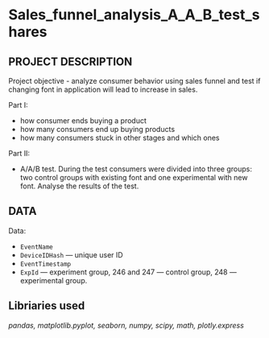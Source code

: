 # Sales_funnel_analysis_A_A_B_test_shares

## PROJECT DESCRIPTION

Project objective - analyze consumer behavior using sales funnel and test if changing font in application will lead to increase in sales.  

Part I:

- how consumer ends buying a product
- how many consumers end up buying products
- how many consumers stuck in other stages and which ones

Part II:
- A/A/B test. During the test consumers were divided into three groups: two control groups with existing font and one experimental with new font. Analyse the results of the test.

## DATA

Data:
- `EventName`
- `DeviceIDHash` — unique user ID
- `EventTimestamp` 
- `ExpId` — experiment group, 246 and 247 — control group, 248 — experimental group.


## Libriaries used

*pandas, matplotlib.pyplot, seaborn, numpy, scipy, math, plotly.express*